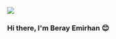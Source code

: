 <image src="https://media.giphy.com/media/F3BeiZNq6VbDwyxzxF/giphy.gif">

### Hi there, I'm Beray Emirhan 😊

